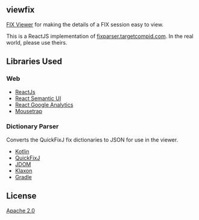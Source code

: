 ## viewfix

[FIX Viewer](https://b3nj0.github.io/viewfix) for making the details of a FIX session easy to view.

This is a ReactJS implementation of [fixparser.targetcompid.com](https://fixparser.targetcompid.com/).  In the real world, please use theirs.

## Libraries Used

### Web 

* [ReactJs](https://facebook.github.io/react/)
* [React Semantic UI](https://react.semantic-ui.com)
* [React Google Analytics](https://github.com/react-ga/react-ga)
* [Mousetrap](https://craig.is/killing/mice)

### Dictionary Parser

Converts the QuickFixJ fix dictionaries to JSON for use in the viewer.

* [Kotlin](http://kotlinlang.org/)
* [QuickFixJ](http://www.quickfixj.org/)
* [JDOM](http://www.jdom.org/)
* [Klaxon](https://github.com/cbeust/klaxon)
* [Gradle](https://gradle.org/)

## License

[Apache 2.0](https://www.apache.org/licenses/LICENSE-2.0)

